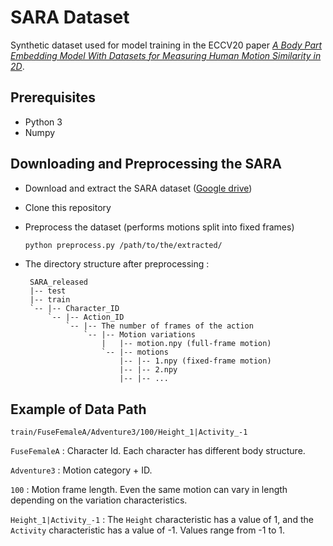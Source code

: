 # SARA Dataset

Synthetic dataset used for model training in the ECCV20 paper [_A Body Part Embedding Model With Datasets for Measuring Human Motion Similarity in 2D_](https://www.overleaf.com/1277422435svrhgrnqbpgv).

## Prerequisites

- Python 3
- Numpy

## Downloading and Preprocessing the SARA

- Download and extract the SARA dataset ([Google drive](https://drive.google.com/open?id=1SeFdqo_jMkVDLyykSV0LXFLSccrWdGx0))

- Clone this repository

- Preprocess the dataset (performs motions split into fixed frames)
  
  ```bash
  python preprocess.py /path/to/the/extracted/
  ```

- The directory structure after preprocessing :

   ```
    SARA_released
    |-- test
    |-- train
    `-- |-- Character_ID
        `-- |-- Action_ID
            `-- |-- The number of frames of the action
                `-- |-- Motion variations
                    |   |-- motion.npy (full-frame motion)
                    `-- |-- motions
                        |-- |-- 1.npy (fixed-frame motion)
                        |-- |-- 2.npy
                        |-- |-- ...
   ```

## Example of Data Path

  ```
  train/FuseFemaleA/Adventure3/100/Height_1|Activity_-1
  ```
  
  `FuseFemaleA` : Character Id. Each character has different body structure.

  `Adventure3` : Motion category + ID.
  
  `100` : Motion frame length. Even the same motion can vary in length depending on the variation characteristics.

  `Height_1|Activity_-1` : The `Height` characteristic has a value of 1, and the `Activity` characteristic has a value of -1. Values range from -1 to 1.
